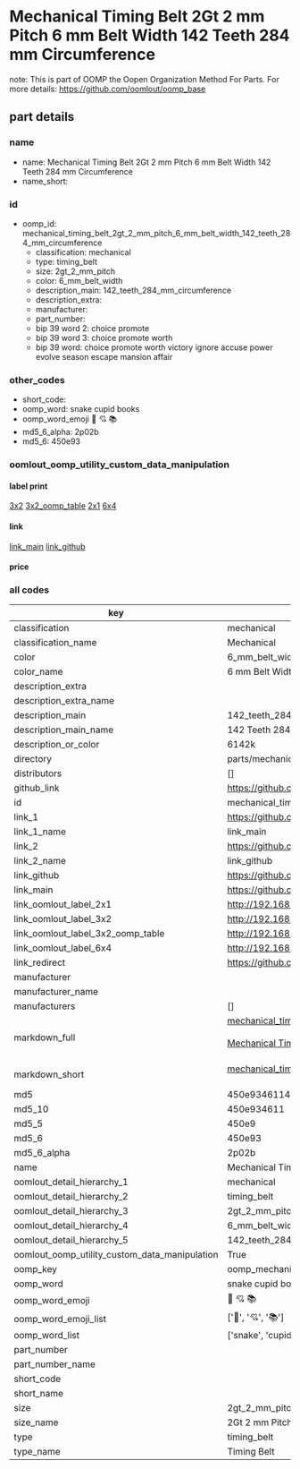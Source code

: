 # Mechanical Timing Belt 2Gt 2 mm Pitch 6 mm Belt Width 142 Teeth 284 mm Circumference  

note: This is part of OOMP the Oopen Organization Method For Parts. For more details: https://github.com/oomlout/oomp_base

##  part details
  







### name
* name: Mechanical Timing Belt 2Gt 2 mm Pitch 6 mm Belt Width 142 Teeth 284 mm Circumference
* name_short: 
### id
* oomp_id: mechanical_timing_belt_2gt_2_mm_pitch_6_mm_belt_width_142_teeth_284_mm_circumference
  * classification: mechanical
  * type: timing_belt
  * size: 2gt_2_mm_pitch
  * color: 6_mm_belt_width
  * description_main: 142_teeth_284_mm_circumference
  * description_extra: 
  * manufacturer: 
  * part_number: 
  * bip 39 word 2: choice promote
  * bip 39 word 3: choice promote worth
  * bip 39 word: choice promote worth victory ignore accuse power evolve season escape mansion affair

### other_codes
* short_code: 
* oomp_word: snake cupid books
* oomp_word_emoji :snake: :cupid: :books:
* md5_6_alpha: 2p02b
* md5_6: 450e93






### oomlout_oomp_utility_custom_data_manipulation
#### label print
[3x2](http://192.168.1.245:1112/?label=oomp%202p02b)
[3x2_oomp_table](http://192.168.1.108:1112/?label=oomp%202p02b)
[2x1](http://192.168.1.242:1112/?label=oomp%202p02b)
[6x4](http://192.168.1.55:1112/?label=oomp%202p02b)    

#### link

[link_main](https://github.com/oomlout/oomlout_oomp_version_1_messy/tree/main/parts/mechanical_timing_belt_2gt_2_mm_pitch_6_mm_belt_width_142_teeth_284_mm_circumference) [link_github](https://github.com/oomlout/oomlout_oomp_version_1_messy/tree/main/parts/mechanical_timing_belt_2gt_2_mm_pitch_6_mm_belt_width_142_teeth_284_mm_circumference)                             

#### price







### all codes 
| key | value |  
| --- | --- |  
| classification | mechanical |  
| classification_name | Mechanical |  
| color | 6_mm_belt_width |  
| color_name | 6 mm Belt Width |  
| description_extra |  |  
| description_extra_name |  |  
| description_main | 142_teeth_284_mm_circumference |  
| description_main_name | 142 Teeth 284 mm Circumference |  
| description_or_color | 6142k |  
| directory | parts/mechanical_timing_belt_2gt_2_mm_pitch_6_mm_belt_width_142_teeth_284_mm_circumference |  
| distributors | [] |  
| github_link | https://github.com/oomlout/oomlout_oomp_part_src/tree/main/parts/mechanical_timing_belt_2gt_2_mm_pitch_6_mm_belt_width_142_teeth_284_mm_circumference |  
| id | mechanical_timing_belt_2gt_2_mm_pitch_6_mm_belt_width_142_teeth_284_mm_circumference |  
| link_1 | https://github.com/oomlout/oomlout_oomp_version_1_messy/tree/main/parts/mechanical_timing_belt_2gt_2_mm_pitch_6_mm_belt_width_142_teeth_284_mm_circumference |  
| link_1_name | link_main |  
| link_2 | https://github.com/oomlout/oomlout_oomp_version_1_messy/tree/main/parts/mechanical_timing_belt_2gt_2_mm_pitch_6_mm_belt_width_142_teeth_284_mm_circumference |  
| link_2_name | link_github |  
| link_github | https://github.com/oomlout/oomlout_oomp_version_1_messy/tree/main/parts/mechanical_timing_belt_2gt_2_mm_pitch_6_mm_belt_width_142_teeth_284_mm_circumference |  
| link_main | https://github.com/oomlout/oomlout_oomp_version_1_messy/tree/main/parts/mechanical_timing_belt_2gt_2_mm_pitch_6_mm_belt_width_142_teeth_284_mm_circumference |  
| link_oomlout_label_2x1 | http://192.168.1.242:1112/?label=oomp%202p02b |  
| link_oomlout_label_3x2 | http://192.168.1.245:1112/?label=oomp%202p02b |  
| link_oomlout_label_3x2_oomp_table | http://192.168.1.108:1112/?label=oomp%202p02b |  
| link_oomlout_label_6x4 | http://192.168.1.55:1112/?label=oomp%202p02b |  
| link_redirect | https://github.com/oomlout/oomlout_oomp_version_1_messy/tree/main/parts/mechanical_timing_belt_2gt_2_mm_pitch_6_mm_belt_width_142_teeth_284_mm_circumference |  
| manufacturer |  |  
| manufacturer_name |  |  
| manufacturers | [] |  
| markdown_full | [mechanical_timing_belt_2gt_2_mm_pitch_6_mm_belt_width_142_teeth_284_mm_circumference](none)<br>[](none)<br>[Mechanical Timing Belt 2Gt 2 Mm Pitch 6 Mm Belt Width 142 Teeth 284 Mm Circumference](none)<br><br> |  
| markdown_short | [mechanical_timing_belt_2gt_2_mm_pitch_6_mm_belt_width_142_teeth_284_mm_circumference](none)<br><br> |  
| md5 | 450e9346114e352806b86f3bfbeb0941 |  
| md5_10 | 450e934611 |  
| md5_5 | 450e9 |  
| md5_6 | 450e93 |  
| md5_6_alpha | 2p02b |  
| name | Mechanical Timing Belt 2Gt 2 mm Pitch 6 mm Belt Width 142 Teeth 284 mm Circumference |  
| oomlout_detail_hierarchy_1 | mechanical |  
| oomlout_detail_hierarchy_2 | timing_belt |  
| oomlout_detail_hierarchy_3 | 2gt_2_mm_pitch |  
| oomlout_detail_hierarchy_4 | 6_mm_belt_width |  
| oomlout_detail_hierarchy_5 | 142_teeth_284_mm_circumference |  
| oomlout_oomp_utility_custom_data_manipulation | True |  
| oomp_key | oomp_mechanical_timing_belt_2gt_2_mm_pitch_6_mm_belt_width_142_teeth_284_mm_circumference |  
| oomp_word | snake cupid books |  
| oomp_word_emoji | :snake: :cupid: :books: |  
| oomp_word_emoji_list | [':snake:', ':cupid:', ':books:'] |  
| oomp_word_list | ['snake', 'cupid', 'books'] |  
| part_number |  |  
| part_number_name |  |  
| short_code |  |  
| short_name |  |  
| size | 2gt_2_mm_pitch |  
| size_name | 2Gt 2 mm Pitch |  
| type | timing_belt |  
| type_name | Timing Belt |  

